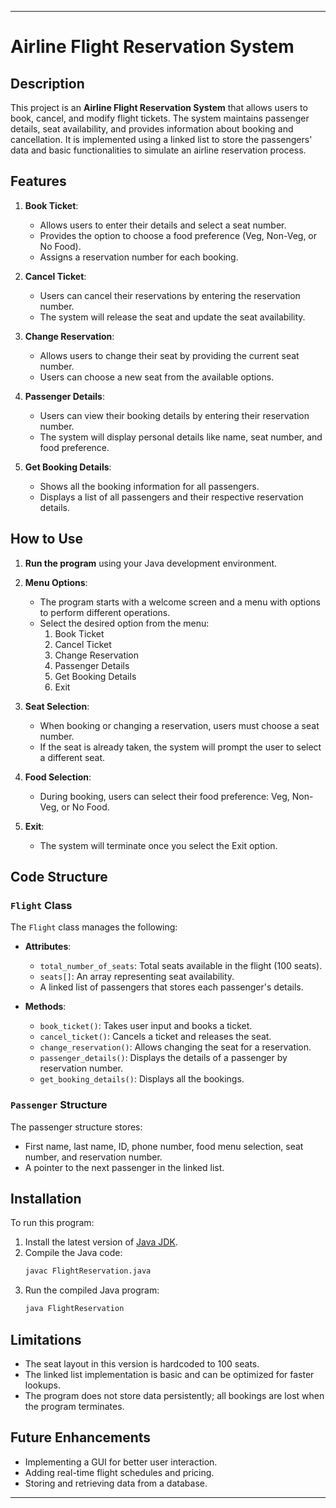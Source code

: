 
---

# Airline Flight Reservation System

## Description
This project is an **Airline Flight Reservation System** that allows users to book, cancel, and modify flight tickets. The system maintains passenger details, seat availability, and provides information about booking and cancellation. It is implemented using a linked list to store the passengers' data and basic functionalities to simulate an airline reservation process.

## Features
1. **Book Ticket**: 
   - Allows users to enter their details and select a seat number.
   - Provides the option to choose a food preference (Veg, Non-Veg, or No Food).
   - Assigns a reservation number for each booking.
   
2. **Cancel Ticket**: 
   - Users can cancel their reservations by entering the reservation number.
   - The system will release the seat and update the seat availability.
   
3. **Change Reservation**:
   - Allows users to change their seat by providing the current seat number.
   - Users can choose a new seat from the available options.
   
4. **Passenger Details**:
   - Users can view their booking details by entering their reservation number.
   - The system will display personal details like name, seat number, and food preference.
   
5. **Get Booking Details**:
   - Shows all the booking information for all passengers.
   - Displays a list of all passengers and their respective reservation details.

## How to Use
1. **Run the program** using your Java development environment.
2. **Menu Options**:
   - The program starts with a welcome screen and a menu with options to perform different operations.
   - Select the desired option from the menu:
     1. Book Ticket
     2. Cancel Ticket
     3. Change Reservation
     4. Passenger Details
     5. Get Booking Details
     6. Exit

3. **Seat Selection**:
   - When booking or changing a reservation, users must choose a seat number.
   - If the seat is already taken, the system will prompt the user to select a different seat.

4. **Food Selection**:
   - During booking, users can select their food preference: Veg, Non-Veg, or No Food.

5. **Exit**: 
   - The system will terminate once you select the Exit option.

## Code Structure

### `Flight` Class
The `Flight` class manages the following:
- **Attributes**:
  - `total_number_of_seats`: Total seats available in the flight (100 seats).
  - `seats[]`: An array representing seat availability.
  - A linked list of passengers that stores each passenger's details.

- **Methods**:
  - `book_ticket()`: Takes user input and books a ticket.
  - `cancel_ticket()`: Cancels a ticket and releases the seat.
  - `change_reservation()`: Allows changing the seat for a reservation.
  - `passenger_details()`: Displays the details of a passenger by reservation number.
  - `get_booking_details()`: Displays all the bookings.

### `Passenger` Structure
The passenger structure stores:
- First name, last name, ID, phone number, food menu selection, seat number, and reservation number.
- A pointer to the next passenger in the linked list.

## Installation

To run this program:
1. Install the latest version of [Java JDK](https://www.oracle.com/java/technologies/javase-jdk11-downloads.html).
2. Compile the Java code:
   ```bash
   javac FlightReservation.java
   ```
3. Run the compiled Java program:
   ```bash
   java FlightReservation
   ```

## Limitations
- The seat layout in this version is hardcoded to 100 seats.
- The linked list implementation is basic and can be optimized for faster lookups.
- The program does not store data persistently; all bookings are lost when the program terminates.

## Future Enhancements
- Implementing a GUI for better user interaction.
- Adding real-time flight schedules and pricing.
- Storing and retrieving data from a database.

---
